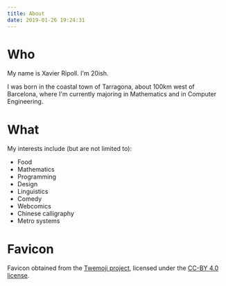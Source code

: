 ```yaml
---
title: About
date: 2019-01-26 19:24:31
---
```


# Who

My name is Xavier Ripoll. I'm 20ish.

I was born in the coastal town of Tarragona, about 100km west of Barcelona, where I'm currently majoring in Mathematics and in Computer Engineering.


# What

My interests include (but are not limited to):

- Food
- Mathematics
- Programming
- Design
- Linguistics
- Comedy
- Webcomics
- Chinese calligraphy
- Metro systems


# Favicon

Favicon obtained from the [Twemoji project](https://twemoji.twitter.com/), licensed under the [CC-BY 4.0 license](https://creativecommons.org/licenses/by/4.0/).